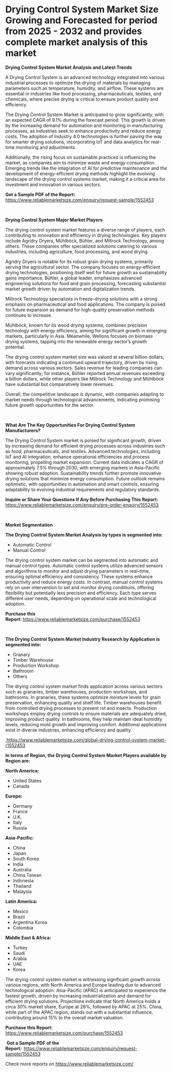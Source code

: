 <p><h1>Drying Control System Market Size Growing and Forecasted for period from 2025 - 2032 and provides complete market analysis of this market</h1></p><p><strong>Drying Control System Market Analysis and Latest Trends</strong></p>
<p><p>A Drying Control System is an advanced technology integrated into various industrial processes to optimize the drying of materials by managing parameters such as temperature, humidity, and airflow. These systems are essential in industries like food processing, pharmaceuticals, textiles, and chemicals, where precise drying is critical to ensure product quality and efficiency.</p><p>The Drying Control System Market is anticipated to grow significantly, with an expected CAGR of 9.1% during the forecast period. This growth is driven by the increasing demand for automation and monitoring in manufacturing processes, as industries seek to enhance productivity and reduce energy costs. The adoption of Industry 4.0 technologies is further paving the way for smarter drying solutions, incorporating IoT and data analytics for real-time monitoring and adjustments. </p><p>Additionally, the rising focus on sustainable practices is influencing the market, as companies aim to minimize waste and energy consumption. Emerging trends like the integration of AI for predictive maintenance and the development of energy-efficient drying methods highlight the evolving landscape of the drying control systems market, making it a critical area for investment and innovation in various sectors.</p></p>
<p><strong>Get a Sample PDF of the Report:&nbsp;</strong> <a href="https://www.reliablemarketsize.com/enquiry/request-sample/1552453?utm_campaign=2520&utm_medium=2&utm_source=Github&utm_content=ia&utm_term=11042025&utm_id=drying-control-system">https://www.reliablemarketsize.com/enquiry/request-sample/1552453</a></p>
<p>&nbsp;</p>
<p><strong>Drying Control System Major Market Players</strong></p>
<p><p>The drying control system market features a diverse range of players, each contributing to innovation and efficiency in drying technologies. Key players include Agridry Dryers, Mühlböck, Bühler, and Millrock Technology, among others. These companies offer specialized solutions catering to various industries, including agriculture, food processing, and wood drying.</p><p>Agridry Dryers is notable for its robust grain drying systems, primarily serving the agricultural sector. The company focuses on energy-efficient drying technologies, positioning itself well for future growth as sustainability gains importance. Bühler, a global leader, emphasizes advanced engineering solutions for food and grain processing, forecasting substantial market growth driven by automation and digitalization trends. </p><p>Millrock Technology specializes in freeze-drying solutions with a strong emphasis on pharmaceutical and food applications. The company is poised for future expansion as demand for high-quality preservation methods continues to increase.</p><p>Mühlböck, known for its wood drying systems, combines precision technology with energy efficiency, aiming for significant growth in emerging markets, particularly in Asia. Meanwhile, Wellons focuses on biomass drying systems, tapping into the renewable energy sector’s growth potential.</p><p>The drying control system market size was valued at several billion dollars, with forecasts indicating a continued upward trajectory, driven by rising demand across various sectors. Sales revenue for leading companies can vary significantly; for instance, Bühler reported annual revenues exceeding a billion dollars, while other players like Millrock Technology and Mühlböck have substantial but comparatively lower revenues.</p><p>Overall, the competitive landscape is dynamic, with companies adapting to market needs through technological advancements, indicating promising future growth opportunities for the sector.</p></p>
<p>&nbsp;</p>
<p><strong>What Are The Key Opportunities For Drying Control System Manufacturers?</strong></p>
<p><p>The Drying Control System market is poised for significant growth, driven by increasing demand for efficient drying processes across industries such as food, pharmaceuticals, and textiles. Advanced technologies, including IoT and AI integration, enhance operational efficiencies and process monitoring, propelling market expansion. Current data indicates a CAGR of approximately 7.5% through 2030, with emerging markets in Asia-Pacific showing robust adoption. Sustainability trends further promote innovative drying solutions that minimize energy consumption. Future outlook remains optimistic, with opportunities in automation and smart controls, ensuring adaptability to evolving industrial requirements and regulatory standards.</p></p>
<p><strong>Inquire or Share Your Questions If Any Before Purchasing This Report:</strong> <a href="https://www.reliablemarketsize.com/enquiry/pre-order-enquiry/1552453?utm_campaign=2520&utm_medium=2&utm_source=Github&utm_content=ia&utm_term=11042025&utm_id=drying-control-system">https://www.reliablemarketsize.com/enquiry/pre-order-enquiry/1552453</a></p>
<p>&nbsp;</p>
<p><strong>Market Segmentation</strong></p>
<p><strong>The Drying Control System Market Analysis by types is segmented into:</strong></p>
<p><ul><li>Automatic Control</li><li>Manual Control</li></ul></p>
<p><p>The drying control system market can be segmented into automatic and manual control types. Automatic control systems utilize advanced sensors and algorithms to monitor and adjust drying parameters in real-time, ensuring optimal efficiency and consistency. These systems enhance productivity and reduce energy costs. In contrast, manual control systems rely on user intervention to set and monitor drying conditions, offering flexibility but potentially less precision and efficiency. Each type serves different user needs, depending on operational scale and technological adoption.</p></p>
<p><strong>Purchase this Report:&nbsp;</strong><a href="https://www.reliablemarketsize.com/purchase/1552453?utm_campaign=2520&utm_medium=2&utm_source=Github&utm_content=ia&utm_term=11042025&utm_id=drying-control-system">https://www.reliablemarketsize.com/purchase/1552453</a></p>
<p>&nbsp;</p>
<p><strong>The Drying Control System Market Industry Research by Application is segmented into:</strong></p>
<p><ul><li>Granary</li><li>Timber Warehouse</li><li>Production Workshop</li><li>Bathroom</li><li>Others</li></ul></p>
<p><p>The drying control system market finds application across various sectors such as granaries, timber warehouses, production workshops, and bathrooms. In granaries, these systems optimize moisture levels for grain preservation, enhancing quality and shelf life. Timber warehouses benefit from controlled drying processes to prevent rot and insects. Production workshops employ drying controls to ensure materials are adequately dried, improving product quality. In bathrooms, they help maintain ideal humidity levels, reducing mold growth and improving comfort. Additional applications exist in diverse industries, enhancing efficiency and quality.</p></p>
<p><a href="https://www.reliablemarketsize.com/global-drying-control-system-market-r1552453?utm_campaign=2520&utm_medium=2&utm_source=Github&utm_content=ia&utm_term=11042025&utm_id=drying-control-system">&nbsp;https://www.reliablemarketsize.com/global-drying-control-system-market-r1552453</a></p>
<p><strong>In terms of Region, the Drying Control System Market Players available by Region are:</strong></p>
<p>
    <p> <strong> North America: </strong>
        <ul>
            <li>United States</li>
            <li>Canada</li>
        </ul>
        </p> 
    <p> <strong> Europe: </strong>
        <ul>
            <li>Germany</li>
            <li>France</li>
            <li>U.K.</li>
            <li>Italy</li>
            <li>Russia</li>
        </ul>
        </p> 
    <p> <strong> Asia-Pacific: </strong>
        <ul>
            <li>China</li>
            <li>Japan</li>
            <li>South Korea</li>
            <li>India</li>
            <li>Australia</li>
            <li>China Taiwan</li>
            <li>Indonesia</li>
            <li>Thailand</li>
            <li>Malaysia</li>
        </ul>
        </p> 
    <p> <strong> Latin America: </strong>
        <ul>
            <li>Mexico</li>
            <li>Brazil</li>
            <li>Argentina Korea</li>
            <li>Colombia</li>
        </ul>
        </p> 
    <p> <strong> Middle East & Africa: </strong>
        <ul>
            <li>Turkey</li>
            <li>Saudi</li>
            <li>Arabia</li>
            <li>UAE</li>
            <li>Korea</li>
        </ul>
    </p>
    </p>
<p><p>The drying control system market is witnessing significant growth across various regions, with North America and Europe leading due to advanced technological adoption. Asia-Pacific (APAC) is anticipated to experience the fastest growth, driven by increasing industrialization and demand for efficient drying solutions. Projections indicate that North America holds a circa 30% market share, Europe at 28%, followed by APAC at 25%. China, while part of the APAC region, stands out with a substantial influence, contributing around 15% to the overall market valuation.</p></p>
<p><strong>Purchase this Report: </strong><a href="https://www.reliablemarketsize.com/purchase/1552453?utm_campaign=2520&utm_medium=2&utm_source=Github&utm_content=ia&utm_term=11042025&utm_id=drying-control-system">https://www.reliablemarketsize.com/purchase/1552453</a></p>
<p>&nbsp;<strong>Get a Sample PDF of the Report:&nbsp;&nbsp;</strong><a href="https://www.reliablemarketsize.com/enquiry/request-sample/1552453?utm_campaign=2520&utm_medium=2&utm_source=Github&utm_content=ia&utm_term=11042025&utm_id=drying-control-system">https://www.reliablemarketsize.com/enquiry/request-sample/1552453</a></p>
<p><strong></strong></p>
<p>Check more reports on <a href="https://www.reliablemarketsize.com/?utm_campaign=2520&utm_medium=2&utm_source=Github&utm_content=ia&utm_term=11042025&utm_id=drying-control-system">https://www.reliablemarketsize.com/</a></p>